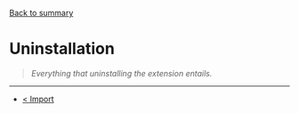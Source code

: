 [Back to summary](/documentation/EN/01%20-%20Summary.md)

# Uninstallation

> *Everything that uninstalling the extension entails.*

---

- [< Import](/documentation/EN/07%20-%20Import.md)